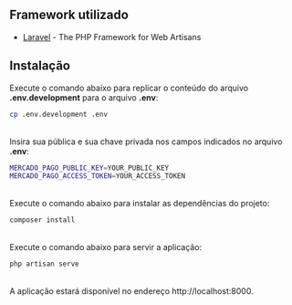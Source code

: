 ## Framework utilizado
- [Laravel] - The PHP Framework for Web Artisans

## Instalação
Execute o comando abaixo para replicar o conteúdo do arquivo **.env.development** para o arquivo **.env**:
```sh
cp .env.development .env
```
\
Insira sua pública e sua chave privada nos campos indicados no arquivo **.env**:
```sh
MERCADO_PAGO_PUBLIC_KEY=YOUR_PUBLIC_KEY
MERCADO_PAGO_ACCESS_TOKEN=YOUR_ACCESS_TOKEN
```
\
Execute o comando abaixo para instalar as dependências do projeto:
```sh
composer install
```
\
Execute o comando abaixo para servir a aplicação:
```sh
php artisan serve
```
\
A aplicação estará disponível no endereço http://localhost:8000.


[Laravel]: <https://laravel.com/>